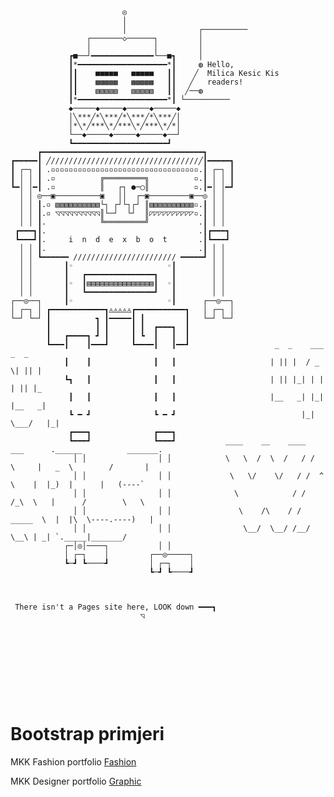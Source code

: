 
```

                         ◎                                                                             
                         │                                                                             
                         │                ┌──────────                                                  
                 ┌───────◇──────┐         │                                                            
                 │              │         │                                                            
             ┏■──┘━━━━━━━━━━━━━━└──■┓     │                                                            
             ┃*━━━━━━━━━━━━━━━━━━━━*┃     ◍ Hello,                                                     
             ┃┃    ■■■■■   ■■■■■   ┃┃    ╱  Milica Kesic Kis                                                   
             ┃┃    ▩▩▩▩▩   ▩▩▩▩▩   ┃┃   ╱   readers!                                                   
             ┃┃    ▧▧▧▧▧   ▧▧▧▧▧   ┃┃  ╱──◍                                                            
             ┃*━━━━━━━━━━━━━━━━━━━━*┃ └──────────                                                  
             ◆─────◆─────◆─────◆─────◆                                                                 
             │╲***╱*╲***╱*╲***╱*╲***╱│                                                                 
             │*╲*╱***╲*╱***╲*╱***╲*╱*│                                                                 
             └──◆─────◆─────◆─────◆──┘                                                                 
             ┗━━━━━━━━━━━━━━━━━━━━━┛                                                                  
      ┏━━━━━━━━━━━━━━━━━━━━━━━━━━━━━━━━━━━━┓                                                           
┏━━━━━┃ ╱/////////////////////////////////╱┃━━━━━┓                                                     
┃ ┌─┐ ┃ .▫▫▫▫▫▫▫▫▫▫▫▫▫▫▫▫▫▫▫▫▫▫▫▫▫▫▫▫▫▫▫▫▫.┃ ┌─┐ ┃                                                     
┃ │ │ ┃ .▫          ╔═════════╗          ▫.┃ │ │ ┃                                                     
┗━│ │━┃ .▫          ║   ┌┐ ●─◯║          ▫.┃━│ │━┛                                                     
  │ │ ◎──▣──────────▣   ││  ┌─▣─────────▣──◎ │ │                                                       
  │ │ ┃.▫ ▧▧▧▧▧▧▧▧▧▧└┐ ┌┘└┐┌┘ ║▧▧▧▧▧▧▧▧▧▧▫.┃ │ │                                                       
  │ │ ┃.▫ ◹◹◹◹◹◹◹◹◹◹║└─┘  └┘  ║◸◸◸◸◸◸◸◸◸◸▫.┃ │ │                                                       
  │ │ ┃.            ╚═════════╝           .┃ │ │                                                       
 ┏━━━┓┃.                                  .┃┏━━━┓                                                      
 ┗━━━┛┃.     i  n  d  e  x  b  o  t       .┃┗━━━┛                                                      
  │ │ ┃.                                  .┃ │ │                                                       
  │ │ ┗━━━━━━ /////////////////////// ━━━━━┛ │ │                                                       
  │ │       ┃◦                     ◦┃        │ │                                                       
  │ │       ┃   ┏━━━━━━━━━━━━━━━┓   ┃        │ │                                                       
  │ │       ┃◦  ┃▤▤▤▤▤▤▤▤▤▤▤▤▤▤▤┃  ◦┃        │ │                                                       
  │ │       ┃   ┗━━━━━━━━━━━━━━━┛   ┃        │ │                                                       
┌──◎──┐     ┃◦                     ◦┃      ┌──◎──┐                                                     
│ ┌─┐ │ ┏━━━━━━━━━━━━┓◬◬◬◬◬┏━━━━━━━━━━━┓   │ ┌─┐ │                                                     
└─┘ └─┘ ┃          ┓ ┃━━━━━┃ ┃         ┃   └─┘ └─┘                                                     
        ┃          ┃ ┃     ┃ ┃  ┏━━━┓  ┃                                                             
        ┃   ┏━━━━┓ ┛ ┃     ┃ ┗  ┃   ┃  ┃                    
        ┗━━━┃    ┃━━━┛     ┗━━━━┃   ┃━━┛        	       _  _    ___  _  _         
            ┃    ┃              ┃   ┃           	      | || |  / _ \| || |         
            ┗┓   ┃              ┃   ┃           	      | || |_| | | | || |_        
             ┃   ┃              ┃   ┃           	      |__   _| |_| |__   _|        
             ┗ ━ ┛              ┗ ━ ┛          	                 |_|  \___/   |_|      
             ┏━━━┓              ┏━━━┓                                                                 
             ┗━━━┛              ┗━━━┛           ____    __    ____  ___      .______          _______.
              │ │                │ │            \   \  /  \  /   / /   \     |   _  \        /       |
              │ │                │ │             \   \/    \/   / /  ^  \    |  |_)  |      |   (----`
              │ │                │ │              \            / /  /_\  \   |      /        \   \    
              │ │                │ │               \    /\    / /  _____  \  |  |\  \----.----)   |   
              │ │                │ │                \__/  \__/ /__/     \__\ | _| `._____|_______/    
            ┌─│◎│────┐           │ │                                                                  
            │ ┌─┐    │         ┌──◎─────┐                                                             
            ┗─┛ ┗────┛         │ ┌─┐    │                                                             
                               ┗─┛ ┗────┛                                                             



 There isn't a Pages site here, LOOK down ━━━┓
				             ◹










```

# Bootstrap primjeri

<!--Prijedlog /ideja bootstrap mockup-a za Rimac mikro sajt
<a class="btn btn-primary btn-xl js-scroll-trigger" role="button" href="https://amkyn.github.io/index.hr/reemak/">Rimac micro site</a>
<p>
Apple Like wannabe imitation flattery ;)
<a class="btn btn-primary btn-xl js-scroll-trigger" role="button" href="https://amkyn.github.io/index.hr/apple/">Apple</a>
<p>  
Single page scroll bootstrap template mockup...
<a class="btn btn-primary btn-xl js-scroll-trigger" role="button" href="https://amkyn.github.io/index.hr/ihr/">One page</a>
<p>
Multi page bootstrap template mockup...
<a class="btn btn-primary btn-xl js-scroll-trigger" role="button" href="https://amkyn.github.io/index.hr/des/">Trgovina</a>
<p>
Peti bootstrap template za...
<a class="btn btn-primary btn-xl js-scroll-trigger" role="button" href="https://amkyn.github.io/index.hr/biz/">Coffee</a>
<p>
Šesti, administratorski template...
<a class="btn btn-primary btn-xl js-scroll-trigger" role="button" href="https://amkyn.github.io/index.hr/admin/">Admin</a>-->
<p>
MKK Fashion portfolio
<a class="btn btn-primary btn-xl js-scroll-trigger" role="button" href="https://amkyn.github.io/index.hr/desy/">Fashion</a>
<p>
<p>
MKK Designer portfolio
<a class="btn btn-primary btn-xl js-scroll-trigger" role="button" href="https://amkyn.github.io/index.hr/mkkis2/">Graphic</a>
<p>



